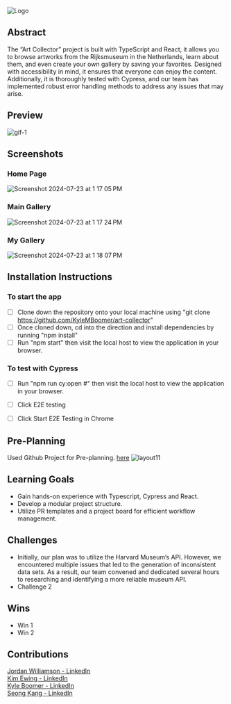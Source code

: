 ![Logo](https://github.com/user-attachments/assets/14445988-a8b5-4b73-b29b-bfed6affe842)

## Abstract
The “Art Collector” project is built with TypeScript and React, it allows you to browse artworks from the Rijksmuseum in the Netherlands, learn about them, and even create your own gallery by saving your favorites. Designed with accessibility in mind, it ensures that everyone can enjoy the content. Additionally, it is thoroughly tested with Cypress, and our team has implemented robust error handling methods to address any issues that may arise.

## Preview
![gif-1](https://github.com/user-attachments/assets/d36bd245-851b-4651-8391-b555d4ccfbf7)


## Screenshots
### Home Page
![Screenshot 2024-07-23 at 1 17 05 PM](https://github.com/user-attachments/assets/26c600dd-6f98-481f-b0fa-8729b572a21d)

### Main Gallery
![Screenshot 2024-07-23 at 1 17 24 PM](https://github.com/user-attachments/assets/a53a4410-64a9-403c-ba0d-d4a20a697f0d)

### My Gallery
![Screenshot 2024-07-23 at 1 18 07 PM](https://github.com/user-attachments/assets/dd7944c4-ddaa-4045-9676-57eb6e664458)



## Installation Instructions
### To start the app
- [ ]  Clone down the repository onto your local machine using "git clone https://github.com/KyleMBoomer/art-collector"
- [ ]  Once cloned down, cd into the direction and install dependencies by running "npm install"
- [ ]  Run "npm start" then visit the local host to view the application in your browser.

### To test with Cypress
- [ ]  Run "npm run cy:open #" then visit the local host to view the application in your browser.
- [ ]  Click E2E testing
- [ ]  Click Start E2E Testing in Chrome


## Pre-Planning
Used Github Project for Pre-planning. [here](https://github.com/users/KyleMBoomer/projects/2)
![layout11](https://github.com/user-attachments/assets/c9d8cc06-90e8-4e31-91f0-336ddd227bbf)


## Learning Goals
  * Gain hands-on experience with Typescript, Cypress and React.
  * Develop a modular project structure.
  * Utilize PR templates and a project board for efficient workflow management.
  
## Challenges
  * Initially, our plan was to utilize the Harvard Museum’s API. However, we encountered multiple issues that led to the generation of inconsistent data sets. As a result, our team convened and dedicated several hours to researching and identifying a more reliable museum API.
  * Challenge 2
  
## Wins
* Win 1
* Win 2

## Contributions
[Jordan Williamson - LinkedIn](https://www.linkedin.com/in/jordan-williamson-a079b3271/) <br />
[Kim Ewing - LinkedIn](https://www.linkedin.com/in/kimberlypekar/) <br />
[Kyle Boomer - LinkedIn](https://www.linkedin.com/in/kylemboomer/) <br />
[Seong Kang - LinkedIn](https://www.linkedin.com/in/seong-kang/)
